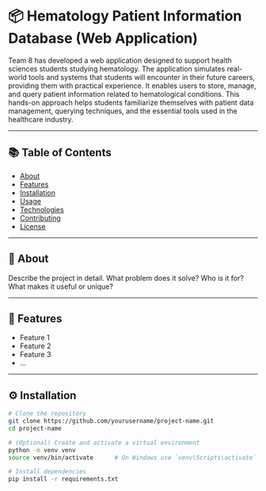 # 📦 Hematology Patient Information Database (Web Application)

Team 8 has developed a web application designed to support health sciences students studying hematology. The application simulates real-world tools and systems that students will encounter in their future careers, providing them with practical experience. It enables users to store, manage, and query patient information related to hematological conditions. This hands-on approach helps students familiarize themselves with patient data management, querying techniques, and the essential tools used in the healthcare industry.

---

## 📚 Table of Contents

- [About](##about)
- [Features](#features)
- [Installation](#installation)
- [Usage](#usage)
- [Technologies](#technologies)
- [Contributing](#contributing)
- [License](#license)

---

## 🧠 About

Describe the project in detail. What problem does it solve? Who is it for? What makes it useful or unique?

---

## 🚀 Features

- Feature 1
- Feature 2
- Feature 3
- ...

---

## ⚙️ Installation

```bash
# Clone the repository
git clone https://github.com/yourusername/project-name.git
cd project-name

# (Optional) Create and activate a virtual environment
python -m venv venv
source venv/bin/activate      # On Windows use `venv\Scripts\activate`

# Install dependencies
pip install -r requirements.txt
